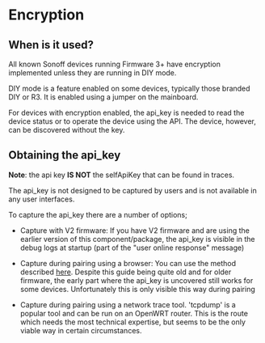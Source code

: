 Encryption
==========

## When is it used?

All known Sonoff devices running Firmware 3+ have encryption implemented unless they are running in DIY mode.

DIY mode is a feature enabled on some devices, typically those branded DIY or R3. It is enabled using a jumper on the mainboard.

For devices with encryption enabled, the api_key is needed to read the device status or to operate the device using the API. The device, however, can be discovered without the key. 

## Obtaining the api_key

**Note**: the api key **IS NOT** the selfApiKey that can be found in traces.

The api_key is not designed to be captured by users and is not available in any user interfaces.

To capture the api_key there are a number of options;

* Capture with V2 firmware: If you have V2 firmware and are using the earlier version of this component/package, the api_key is visible in the debug logs at startup (part of the "user online response" message)

* Capture during pairing using a browser: You can use the method described [here](https://blog.ipsumdomus.com/sonoff-switch-complete-hack-without-firmware-upgrade-1b2d6632c01). Despite this guide being quite old and for older firmware, the early part where the api_key is uncovered still works for some devices. Unfortunately this is only visible this way during pairing

* Capture during pairing using a network trace tool. 'tcpdump' is a popular tool and can be run on an OpenWRT router. This is the route which needs the most technical expertise, but seems to be the only viable way in certain circumstances.